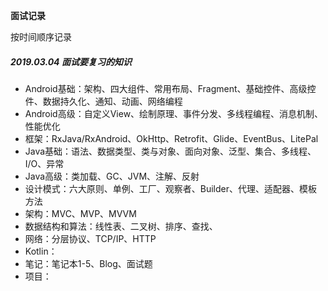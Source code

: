 **面试记录**

按时间顺序记录

##### 2019.03.04 面试要复习的知识
 - Android基础：架构、四大组件、常用布局、Fragment、基础控件、高级控件、数据持久化、通知、动画、网络编程
 - Android高级：自定义View、绘制原理、事件分发、多线程编程、消息机制、性能优化
 - 框架：RxJava/RxAndroid、OkHttp、Retrofit、Glide、EventBus、LitePal
 - Java基础：语法、数据类型、类与对象、面向对象、泛型、集合、多线程、I/O、异常
 - Java高级：类加载、GC、JVM、注解、反射
 - 设计模式：六大原则、单例、工厂、观察者、Builder、代理、适配器、模板方法
 - 架构：MVC、MVP、MVVM
 - 数据结构和算法：线性表、二叉树、排序、查找、
 - 网络：分层协议、TCP/IP、HTTP
 - Kotlin：
 - 笔记：笔记本1-5、Blog、面试题
 - 项目：